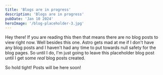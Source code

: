 ```yaml
---
title: 'Blogs are in progress'
description: 'Blogs are in progress'
pubDate: 'Jan 10 2024'
heroImage: '/blog-placeholder-3.jpg'
---
```


Hey there! If you are reading this then that means there are no blog posts to view right now. Well besides this one. Astro gets mad at me if I don't have any blog posts and I haven't had any time to put towards null safety for the blog pages. So until I do, I'm just going to leave this placeholder blog post until I get some _real_ blog posts created.

So hold tight! Posts will be here soon!